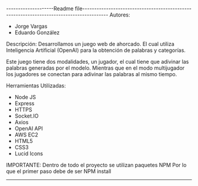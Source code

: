 --------------------Readme file-----------------------------------------------------------------------------------------
Autores:
- Jorge Vargas
- Eduardo González 

Descripción: 
Desarrollamos un juego web de ahorcado. El cual utiliza Inteligencia Artificial (OpenAI) para la obtención de palabras y categorías.

Este juego tiene dos modalidades, un jugador, el cual tiene que adivinar las palabras generadas por el modelo. Mientras que en el modo multijugador los jugadores se conectan para adivinar las palabras al mismo tiempo.

Herramientas Utilizadas:
- Node JS
- Express
- HTTPS
- Socket.IO
- Axios 
- OpenAI API
- AWS EC2
- HTML5
- CSS3
- Lucid Icons

IMPORTANTE:
Dentro de todo el proyecto se utilizan paquetes NPM
Por lo que el primer paso debe de ser NPM install

-------------------------------------------------------------------------------------------------------------------------------